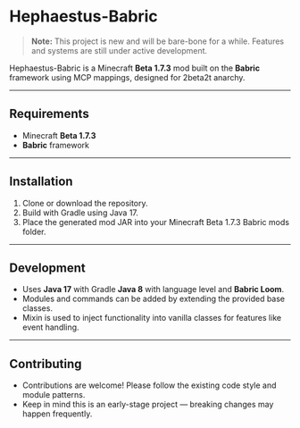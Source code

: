 # Hephaestus-Babric

> **Note:** This project is new and will be bare-bone for a while. Features and systems are still under active development.

Hephaestus-Babric is a Minecraft **Beta 1.7.3** mod built on the **Babric** framework using MCP mappings, designed for 2beta2t anarchy.

---

## Requirements

* Minecraft **Beta 1.7.3**
* **Babric** framework

---

## Installation

1. Clone or download the repository.
2. Build with Gradle using Java 17.
3. Place the generated mod JAR into your Minecraft Beta 1.7.3 Babric mods folder.

---

## Development

* Uses **Java 17** with Gradle **Java 8** with language level and **Babric Loom**.
* Modules and commands can be added by extending the provided base classes.
* Mixin is used to inject functionality into vanilla classes for features like event handling.

---

## Contributing

* Contributions are welcome! Please follow the existing code style and module patterns.
* Keep in mind this is an early-stage project — breaking changes may happen frequently.

